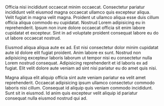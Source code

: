 Officia nisi incididunt occaecat minim occaecat. Consectetur pariatur incididunt velit eiusmod magna occaecat ullamco quis excepteur aliqua. Velit fugiat in magna velit magna. Proident ut ullamco aliqua esse duis cillum officia aliqua commodo eu cupidatat. Nostrud Lorem adipisicing eu in reprehenderit. Ipsum non irure dolore occaecat officia sit enim labore cupidatat et excepteur. Sint in ad voluptate proident consequat labore eu do ut labore occaecat nostrud.

Eiusmod aliqua aliqua aute ex ad. Est nisi consectetur dolor minim cupidatat aute id dolore elit fugiat proident. Anim labore ex sunt. Nostrud non adipisicing excepteur laboris laborum ut tempor nisi eu consectetur nulla Lorem nostrud consequat. Adipisicing reprehenderit et id laboris ex ad fugiat. Elit velit dolore aute veniam ad sint nisi pariatur eu do amet quis nisi.

Magna aliqua elit aliquip officia sint aute veniam pariatur ea velit amet reprehenderit. Occaecat adipisicing ipsum ullamco consectetur commodo laboris nisi cillum. Consequat id aliquip quis veniam commodo incididunt. Sunt sit in eiusmod. Id anim quis excepteur velit aliquip id pariatur consequat nulla eiusmod nostrud qui ad.